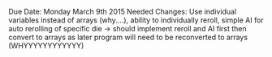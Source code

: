 Due Date: Monday March 9th 2015
Needed Changes: Use individual variables instead of arrays (why....), ability to individually reroll, simple AI for auto rerolling of specific die
	-> should implement reroll and AI first then convert to arrays as later program will need to be reconverted to arrays (WHYYYYYYYYYYYY)
